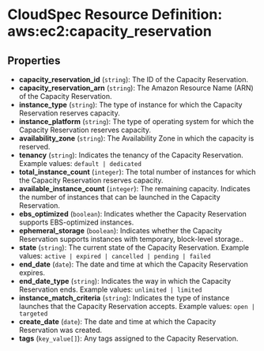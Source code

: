 # CloudSpec Resource Definition: aws:ec2:capacity_reservation


## Properties

* **capacity_reservation_id**
(`string`):
The ID of the Capacity Reservation.
* **capacity_reservation_arn**
(`string`):
The Amazon Resource Name (ARN) of the Capacity Reservation.
* **instance_type**
(`string`):
The type of instance for which the Capacity Reservation reserves capacity.
* **instance_platform**
(`string`):
The type of operating system for which the Capacity Reservation reserves capacity.
* **availability_zone**
(`string`):
The Availability Zone in which the capacity is reserved.
* **tenancy**
(`string`):
Indicates the tenancy of the Capacity Reservation.
Example values: `default | dedicated`
* **total_instance_count**
(`integer`):
The total number of instances for which the Capacity Reservation reserves capacity.
* **available_instance_count**
(`integer`):
The remaining capacity. Indicates the number of instances that can be launched in the Capacity Reservation.
* **ebs_optimized**
(`boolean`):
Indicates whether the Capacity Reservation supports EBS-optimized instances.
* **ephemeral_storage**
(`boolean`):
Indicates whether the Capacity Reservation supports instances with temporary, block-level storage..
* **state**
(`string`):
The current state of the Capacity Reservation.
Example values: `active | expired | cancelled | pending | failed`
* **end_date**
(`date`):
The date and time at which the Capacity Reservation expires.
* **end_date_type**
(`string`):
Indicates the way in which the Capacity Reservation ends.
Example values: `unlimited | limited`
* **instance_match_criteria**
(`string`):
Indicates the type of instance launches that the Capacity Reservation accepts.
Example values: `open | targeted`
* **create_date**
(`date`):
The date and time at which the Capacity Reservation was created.
* **tags**
(`key_value[]`):
Any tags assigned to the Capacity Reservation.

